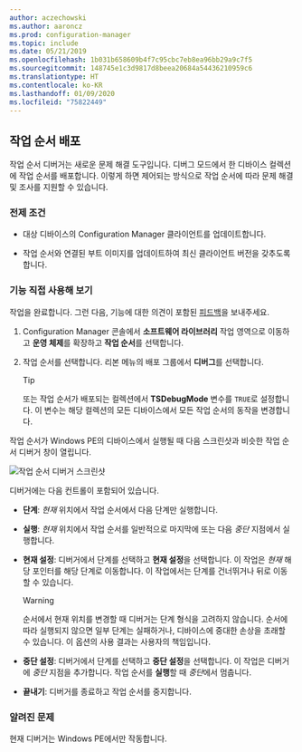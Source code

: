 ```yaml
---
author: aczechowski
ms.author: aaroncz
ms.prod: configuration-manager
ms.topic: include
ms.date: 05/21/2019
ms.openlocfilehash: 1b031b658609b4f7c95cbc7eb8ea96bb29a9c7f5
ms.sourcegitcommit: 148745e1c3d9817d8beea20684a54436210959c6
ms.translationtype: HT
ms.contentlocale: ko-KR
ms.lasthandoff: 01/09/2020
ms.locfileid: "75822449"
---
```

## <a name="bkmk_tsdebug"></a> 작업 순서 배포

<!--3612274-->

작업 순서 디버거는 새로운 문제 해결 도구입니다. 디버그 모드에서 한 디바이스 컬렉션에 작업 순서를 배포합니다. 이렇게 하면 제어되는 방식으로 작업 순서에 따라 문제 해결 및 조사를 지원할 수 있습니다.

### <a name="prerequisites"></a>전제 조건

- 대상 디바이스의 Configuration Manager 클라이언트를 업데이트합니다.

- 작업 순서와 연결된 부트 이미지를 업데이트하여 최신 클라이언트 버전을 갖추도록 합니다.

### <a name="try-it-out"></a>기능 직접 사용해 보기

작업을 완료합니다. 그런 다음, 기능에 대한 의견이 포함된 [피드백](/sccm/core/understand/find-help#product-feedback)을 보내주세요.

1. Configuration Manager 콘솔에서 **소프트웨어 라이브러리** 작업 영역으로 이동하고 **운영 체제**를 확장하고 **작업 순서**를 선택합니다.
1. 작업 순서를 선택합니다. 리본 메뉴의 배포 그룹에서 **디버그**를 선택합니다.

    > [!Tip]  
    > 또는 작업 순서가 배포되는 컬렉션에서 **TSDebugMode** 변수를 `TRUE`로 설정합니다. 이 변수는 해당 컬렉션의 모든 디바이스에서 모든 작업 순서의 동작을 변경합니다.  

작업 순서가 Windows PE의 디바이스에서 실행될 때 다음 스크린샷과 비슷한 작업 순서 디버거 창이 열립니다.

![작업 순서 디버거 스크린샷](../../media/3612274-tsdebug.png)

디버거에는 다음 컨트롤이 포함되어 있습니다.

- **단계**: *현재* 위치에서 작업 순서에서 다음 단계만 실행합니다.  

- **실행**: *현재* 위치에서 작업 순서를 일반적으로 마지막에 또는 다음 *중단* 지점에서 실행합니다.  

- **현재 설정**: 디버거에서 단계를 선택하고 **현재 설정**을 선택합니다. 이 작업은 *현재* 해당 포인터를 해당 단계로 이동합니다. 이 작업에서는 단계를 건너뛰거나 뒤로 이동할 수 있습니다.  

    > [!Warning]  
    > 순서에서 현재 위치를 변경할 때 디버거는 단계 형식을 고려하지 않습니다. 순서에 따라 실행되지 않으면 일부 단계는 실패하거나, 디바이스에 중대한 손상을 초래할 수 있습니다. 이 옵션의 사용 결과는 사용자의 책임입니다.  

- **중단 설정**: 디버거에서 단계를 선택하고 **중단 설정**을 선택합니다. 이 작업은 디버거에 *중단* 지점을 추가합니다. 작업 순서를 **실행**할 때 *중단*에서 멈춥니다.  

- **끝내기**: 디버거를 종료하고 작업 순서를 중지합니다.  

### <a name="known-issues"></a>알려진 문제

현재 디버거는 Windows PE에서만 작동합니다.
